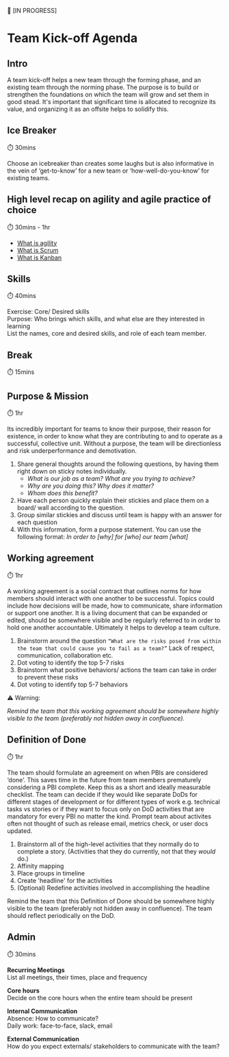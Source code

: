 :construction: [IN PROGRESS]

# Team Kick-off Agenda

## Intro
A team kick-off helps a new team through the forming phase, and an existing team through the norming phase. The purpose is to build or strengthen the foundations on which the team will grow and set them in good stead. It's important that significant time is allocated to recognize its value, and organizing it as an offsite helps to solidify this.

## Ice Breaker
:stopwatch: 30mins

Choose an icebreaker than creates some laughs but is also informative in the vein of ‘get-to-know’ for a new team or ‘how-well-do-you-know’ for existing teams.

## High level recap on agility and agile practice of choice
:stopwatch: 30mins - 1hr

* [What is agility](../what_is_agile/what_is_agile.md)
* [What is Scrum](../what_is_scrum.md)
* [What is Kanban](../what_is_kanban.md)

## Skills
:stopwatch: 40mins

Exercise: Core/ Desired skills\
Purpose: Who brings which skills, and what else are they interested in learning\
List the names, core and desired skills, and role of each team member.

## Break
:stopwatch: 15mins

## Purpose & Mission
:stopwatch: 1hr

Its incredibly important for teams to know their purpose, their reason for existence, in order to know what they are contributing to and to operate as a successful, collective unit. Without a purpose, the team will be directionless and risk underperformance and demotivation.

1. Share general thoughts around the following questions, by having them right down on sticky notes individually.
    - *What is our job as a team?  What are you trying to achieve?*
    - *Why are you doing this? Why does it matter?*
    - *Whom does this benefit?*
2. Have each person quickly explain their stickies and place them on a board/ wall according to the question.
3. Group similar stickies and discuss until team is happy with an answer for each question
4. With this information, form a purpose statement. You can use the following format: 
*In order to [why] for [who] our team [what]*

## Working agreement
:stopwatch: 1hr

A working agreement is a social contract that outlines norms for how members should interact with one another to be successful. Topics could include how decisions will be made, how to communicate, share information or support one another. It is a living document that can be expanded or edited, should be somewhere visible and be regularly referred to in order to hold one another accountable. Ultimately it helps to develop a team culture.

1. Brainstorm around the question `“What are the risks posed from within the team that could cause you to fail as a team?”` Lack of respect, communication, collaboration etc.
2. Dot voting to identify the top 5-7 risks
3. Brainstorm what positive behaviors/ actions the team can take in order to prevent these risks
4. Dot voting to identify top 5-7 behaviors

:warning: Warning:

_Remind the team that this working agreement should be somewhere highly visible to the team (preferably not hidden away in confluence)._

## Definition of Done
:stopwatch: 1hr

The team should formulate an agreement on when PBIs are considered ‘done’. This saves time in the future from team members prematurely considering a PBI complete.
Keep this as a short and ideally measurable checklist.
The team can decide if they would like separate DoDs for different stages of development or for different types of work e.g. technical tasks vs stories or if they want to focus only on DoD activities that are mandatory for every PBI no matter the kind.
Prompt team about activites often not thought of such as release email, metrics check, or user docs updated.

1. Brainstorm all of the high-level activities that they normally do to complete a story. (Activities that they do currently, not that they _would_ do.)
2. Affinity mapping
3. Place groups in timeline
4. Create 'headline' for the activities
5. (Optional) Redefine activities involved in accomplishing the headline

Remind the team that this Definition of Done should be somewhere highly visible to the team (preferably not hidden away in confluence).
The team should reflect periodically on the DoD.

## Admin
:stopwatch: 30mins

**Recurring Meetings**\
List all meetings, their times, place and frequency

**Core hours**\
Decide on the core hours when the entire team should be present

**Internal Communication**\
Absence: How to communicate?\
Daily work: face-to-face, slack, email

**External Communication**\
How do you expect externals/ stakeholders to communicate with the team?
